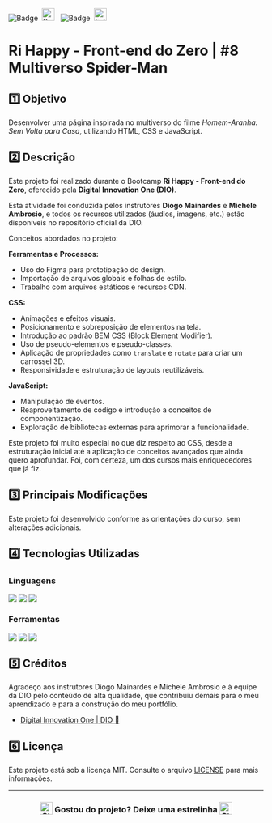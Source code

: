![Badge](https://img.shields.io/badge/DIGITAL%20INNOVATION%20ONE-BB2649?style=for-the-badge)&nbsp;&nbsp;<img src="https://raw.githubusercontent.com/Tarikul-Islam-Anik/Animated-Fluent-Emojis/master/Emojis/Activities/Sparkles.png" alt="Sparkles" width="25" height="25" />&nbsp;&nbsp;&nbsp;![Badge](https://img.shields.io/badge/PROJETO-COM%20MENTORIA-FF6F61?style=for-the-badge)&nbsp;&nbsp;<img src="https://raw.githubusercontent.com/Tarikul-Islam-Anik/Animated-Fluent-Emojis/master/Emojis/Hand%20gestures/Folded%20Hands%20Light%20Skin%20Tone.png" alt="Folded Hands Light Skin Tone" width="25" height="25" />

# Ri Happy - Front-end do Zero | #8 Multiverso Spider-Man

## 1️⃣ Objetivo
Desenvolver uma página inspirada no multiverso do filme *Homem-Aranha: Sem Volta para Casa*, utilizando HTML, CSS e JavaScript.

## 2️⃣ Descrição
Este projeto foi realizado durante o Bootcamp **Ri Happy - Front-end do Zero**, oferecido pela **Digital Innovation One (DIO)**.

Esta atividade foi conduzida pelos instrutores **Diogo Mainardes** e **Michele Ambrosio**, e todos os recursos utilizados (áudios, imagens, etc.) estão disponíveis no repositório oficial da DIO.

Conceitos abordados no projeto:

**Ferramentas e Processos:**

- Uso do Figma para prototipação do design.
- Importação de arquivos globais e folhas de estilo.
- Trabalho com arquivos estáticos e recursos CDN.

**CSS:**

- Animações e efeitos visuais.
- Posicionamento e sobreposição de elementos na tela.
- Introdução ao padrão BEM CSS (Block Element Modifier).
- Uso de pseudo-elementos e pseudo-classes.
- Aplicação de propriedades como <code>translate</code> e <code>rotate</code> para criar um carrossel 3D.
- Responsividade e estruturação de layouts reutilizáveis.

**JavaScript:**

- Manipulação de eventos.
- Reaproveitamento de código e introdução a conceitos de componentização.
- Exploração de bibliotecas externas para aprimorar a funcionalidade.

Este projeto foi muito especial no que diz respeito ao CSS, desde a estruturação inicial até a aplicação de conceitos avançados que ainda quero aprofundar. Foi, com certeza, um dos cursos mais enriquecedores que já fiz.

## 3️⃣ Principais Modificações
Este projeto foi desenvolvido conforme as orientações do curso, sem alterações adicionais.

## 4️⃣ Tecnologias Utilizadas

### Linguagens
<div style="display:flex;">
  <img src="https://img.shields.io/badge/HTML5-E34F26?style=for-the-badge&logo=html5&logoColor=white">&nbsp;<img src="https://img.shields.io/badge/CSS3-1572B6?style=for-the-badge&logo=css3&logoColor=white">&nbsp;<img src="https://img.shields.io/badge/JavaScript-F7DF1E?style=for-the-badge&logo=javascript&logoColor=black">
</div>

### Ferramentas
<div style="display:flex;">
  <img src="https://img.shields.io/badge/Visual%20Studio%20Code-0078D4?style=for-the-badge&logo=visual-studio-code&logoColor=white">&nbsp;<img src="https://img.shields.io/badge/Git-F05032?style=for-the-badge&logo=git&logoColor=white">&nbsp;<img src="https://img.shields.io/badge/GitHub-404040?style=for-the-badge&logo=github&logoColor=white">
</div>

## 5️⃣ Créditos
Agradeço aos instrutores Diogo Mainardes e Michele Ambrosio e à equipe da DIO pelo conteúdo de alta qualidade, que contribuiu demais para o meu aprendizado e para a construção do meu portfólio.
- <a href="https://www.dio.me/" target="_blank">Digital Innovation One | DIO 🔗</a>

## 6️⃣ Licença
Este projeto está sob a licença MIT. Consulte o arquivo [LICENSE](LICENSE) para mais informações.

---

### <div align="center"><img src="https://raw.githubusercontent.com/Tarikul-Islam-Anik/Animated-Fluent-Emojis/master/Emojis/Travel%20and%20places/Star.png" alt="Star" width="25" height="25" style="vertical-align:text-bottom;" /> Gostou do projeto? Deixe uma estrelinha <img src="https://raw.githubusercontent.com/Tarikul-Islam-Anik/Animated-Fluent-Emojis/master/Emojis/Travel%20and%20places/Star.png" alt="Star" width="25" height="25" style="vertical-align:text-bottom;" /></div>